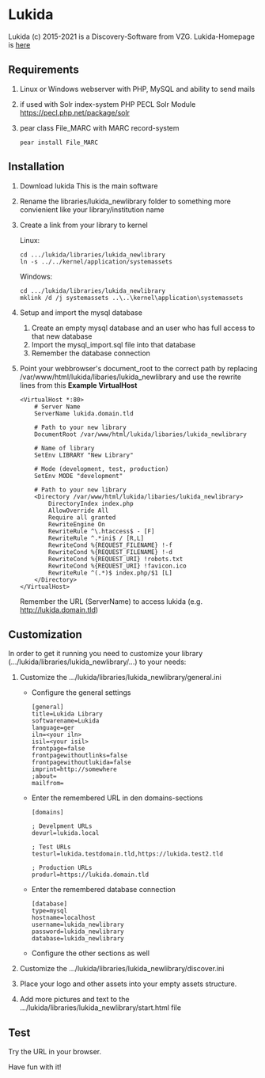 # Lukida

Lukida (c) 2015-2021 is a Discovery-Software from VZG.
Lukida-Homepage is [here](https://www.lukida.org/)

## Requirements

1) Linux or Windows webserver with PHP, MySQL and ability to send mails
2) if used with Solr index-system
PHP PECL Solr Module https://pecl.php.net/package/solr
3) pear class File_MARC with MARC record-system

    ```
    pear install File_MARC
    ```

## Installation

1) Download lukida
This is the main software 
2) Rename the libraries/lukida_newlibrary folder to something more convienient like your library/institution name
3) Create a link from your library to kernel

    Linux:
    ```
    cd .../lukida/libraries/lukida_newlibrary
    ln -s ../../kernel/application/systemassets
    ```
   
    Windows:
    ```
    cd .../lukida/libraries/lukida_newlibrary
    mklink /d /j systemassets ..\..\kernel\application\systemassets
    ```

4) Setup and import the mysql database
   1) Create an empty mysql database and an user who has full access to that new database
   2) Import the mysql_import.sql file into that database
   3) Remember the database connection
5) Point your webbrowser's document_root to the correct path by replacing /var/www/html/lukida/libaries/lukida_newlibrary and use the rewrite lines from this **Example VirtualHost**

    ```
    <VirtualHost *:80>
        # Server Name
        ServerName lukida.domain.tld

        # Path to your new library 
        DocumentRoot /var/www/html/lukida/libaries/lukida_newlibrary
        
        # Name of library
        SetEnv LIBRARY "New Library"
        
        # Mode (development, test, production)
        SetEnv MODE "development"
        
        # Path to your new library 
        <Directory /var/www/html/lukida/libaries/lukida_newlibrary>
            DirectoryIndex index.php
            AllowOverride All
            Require all granted
            RewriteEngine On
            RewriteRule ^\.htaccess$ - [F]
            RewriteRule ^.*ini$ / [R,L]
            RewriteCond %{REQUEST_FILENAME} !-f
            RewriteCond %{REQUEST_FILENAME} !-d
            RewriteCond %{REQUEST_URI} !robots.txt
            RewriteCond %{REQUEST_URI} !favicon.ico
            RewriteRule ^(.*)$ index.php/$1 [L]
        </Directory>
    </VirtualHost>
    ```

    Remember the URL (ServerName) to access lukida (e.g. http://lukida.domain.tld)

## Customization

In order to get it running you need to customize your library (.../lukida/libraries/lukida_newlibrary/...) to your needs:

1) Customize the .../lukida/libraries/lukida_newlibrary/general.ini
   - Configure the general settings

        ```
        [general]
        title=Lukida Library
        softwarename=Lukida
        language=ger
        iln=<your iln>
        isil=<your isil>
        frontpage=false
        frontpagewithoutlinks=false
        frontpagewithoutlukida=false
        imprint=http://somewhere
        ;about=
        mailfrom=
        ```

   - Enter the remembered URL in den domains-sections
        
        ```
        [domains]
        
        ; Develpment URLs 
        devurl=lukida.local

        ; Test URLs
        testurl=lukida.testdomain.tld,https://lukida.test2.tld

        ; Production URLs
        produrl=https://lukida.domain.tld

        ```

   - Enter the remembered database connection

        ```
        [database]
        type=mysql
        hostname=localhost
        username=lukida_newlibrary
        password=lukida_newlibrary
        database=lukida_newlibrary
        ```

   - Configure the other sections as well

2) Customize the .../lukida/libraries/lukida_newlibrary/discover.ini
3) Place your logo and other assets into your empty assets structure. 
4) Add more pictures and text to the .../lukida/libraries/lukida_newlibrary/start.html file

## Test

Try the URL in your browser.

Have fun with it!
